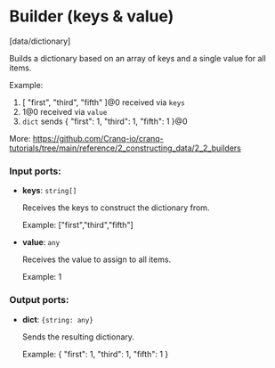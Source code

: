 # Builder (keys & value)

[data/dictionary]

Builds a dictionary based on an array of keys and a single value for all items.

Example:
1. [ "first", "third", "fifth" ]@0 received via `keys`
1. 1@0 received via `value`
2. `dict` sends { "first": 1, "third": 1, "fifth": 1 }@0

More:
https://github.com/Cranq-io/cranq-tutorials/tree/main/reference/2_constructing_data/2_2_builders

### Input ports:

* __keys__: `string[]`

    Receives the keys to construct the dictionary from.
    
    Example:
    ["first","third","fifth"]


* __value__: `any`

    Receives the value to assign to all items.
    
    Example:
    1

### Output ports:

* __dict__: `{string: any}`

    Sends the resulting dictionary.
    
    Example:
    { "first": 1, "third": 1, "fifth": 1 }

